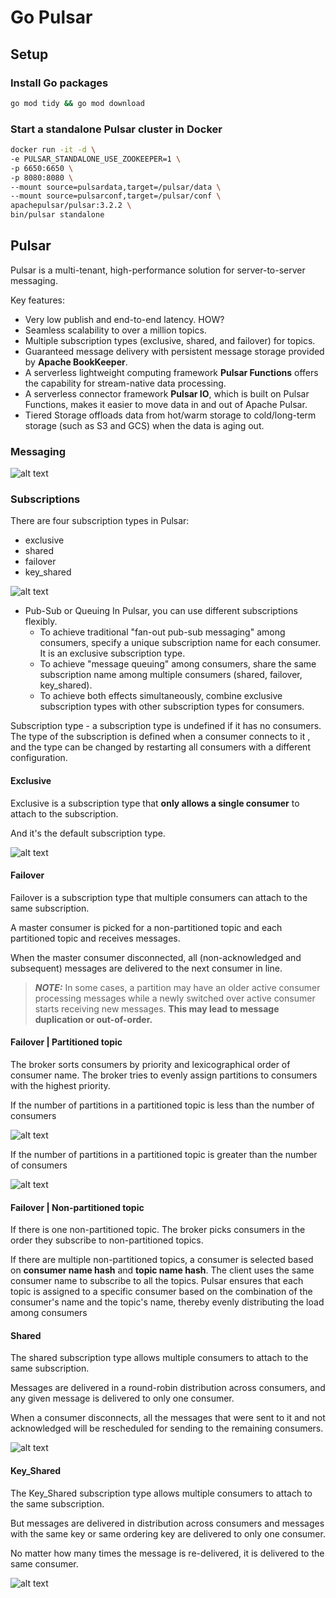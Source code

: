 # Go Pulsar

## Setup

### Install Go packages

```bash
go mod tidy && go mod download
```

### Start a standalone Pulsar cluster in Docker

```bash
docker run -it -d \
-e PULSAR_STANDALONE_USE_ZOOKEEPER=1 \
-p 6650:6650 \
-p 8080:8080 \
--mount source=pulsardata,target=/pulsar/data \
--mount source=pulsarconf,target=/pulsar/conf \
apachepulsar/pulsar:3.2.2 \
bin/pulsar standalone
```

## Pulsar

Pulsar is a multi-tenant, high-performance solution for server-to-server messaging.

Key features:

- Very low publish and end-to-end latency. HOW?
- Seamless scalability to over a million topics.
- Multiple subscription types (exclusive, shared, and failover) for topics.
- Guaranteed message delivery with persistent message storage provided by **Apache BookKeeper**.
- A serverless lightweight computing framework **Pulsar Functions** offers the capability for stream-native data processing.
- A serverless connector framework **Pulsar IO**, which is built on Pulsar Functions, makes it easier to move data in and out of Apache Pulsar.
- Tiered Storage offloads data from hot/warm storage to cold/long-term storage (such as S3 and GCS) when the data is aging out.

### Messaging

![alt text](assets/images/pub-sub.svg "publish-subscribe pattern")

### Subscriptions

There are four subscription types in Pulsar:

- exclusive
- shared
- failover
- key_shared

![alt text](assets/images/subscription-types.png "subscription types")

- Pub-Sub or Queuing In Pulsar, you can use different subscriptions flexibly.
  - To achieve traditional "fan-out pub-sub messaging" among consumers, specify a unique subscription name for each consumer. It is an exclusive subscription type.
  - To achieve "message queuing" among consumers, share the same subscription name among multiple consumers (shared, failover, key_shared).
  - To achieve both effects simultaneously, combine exclusive subscription types with other subscription types for consumers.

Subscription type - a subscription type is undefined if it has no consumers. The type of the subscription is defined when a consumer connects to it
, and the type can be changed by restarting all consumers with a different configuration.

#### Exclusive

Exclusive is a subscription type that **only allows a single consumer** to attach to the subscription. 

And it's the default subscription type.

![alt text](assets/images/exclusive-subscription.svg "exclusive subscription")

#### Failover

Failover is a subscription type that multiple consumers can attach to the same subscription.

A master consumer is picked for a non-partitioned topic and each partitioned topic and receives messages.

When the master consumer disconnected, all (non-acknowledged and subsequent) messages are delivered to the next consumer in line. 

> **_NOTE:_** In some cases, a partition may have an older active consumer processing messages while a newly switched over active consumer starts receiving new messages. **This may lead to message duplication or out-of-order.**

#### Failover | Partitioned topic

The broker sorts consumers by priority and lexicographical order of consumer name.
The broker tries to evenly assign partitions to consumers with the highest priority.

If the number of partitions in a partitioned topic is less than the number of consumers

![alt text](assets/images/failover-subscription-mt.png "topic more")

If the number of partitions in a partitioned topic is greater than the number of consumers

![alt text](assets/images/failover-subscription-mc.png "consumer more")

#### Failover | Non-partitioned topic

If there is one non-partitioned topic. The broker picks consumers in the order they subscribe to non-partitioned topics.

If there are multiple non-partitioned topics, a consumer is selected based on **consumer name hash** and **topic name hash**. The client uses the same consumer name to subscribe to all the topics.
Pulsar ensures that each topic is assigned to a specific consumer based on the combination of the consumer's name and the topic's name, thereby evenly distributing the load among consumers

#### Shared

The shared subscription type allows multiple consumers to attach to the same subscription. 

Messages are delivered in a round-robin distribution across consumers, and any given message is delivered to only one consumer. 

When a consumer disconnects, all the messages that were sent to it and not acknowledged will be rescheduled for sending to the remaining consumers.

![alt text](assets/images/shared-subscription.svg "shared subscription")

#### Key_Shared

The Key_Shared subscription type allows multiple consumers to attach to the same subscription.

But messages are delivered in distribution across consumers and messages with the same key or same ordering key are delivered to only one consumer. 

No matter how many times the message is re-delivered, it is delivered to the same consumer.

![alt text](assets/images/key-shared-subscription.svg "key shared subscription")
